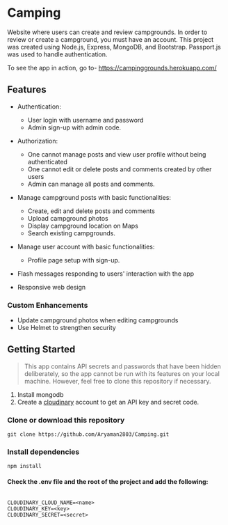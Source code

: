 # Camping

Website where users can create and review campgrounds. In order to review or create a campground, you must have an account.
This project was created using Node.js, Express, MongoDB, and Bootstrap. Passport.js was used to handle authentication.

<ins></ins>
To see the app in action, go to- https://campinggrounds.herokuapp.com/
<ins></ins>

## Features
* Authentication:
  * User login with username and password
  * Admin sign-up with admin code.
  
* Authorization:
  * One cannot manage posts and view user profile without being authenticated
  * One cannot edit or delete posts and comments created by other users
  * Admin can manage all posts and comments.
  
* Manage campground posts with basic functionalities:
  * Create, edit and delete posts and comments
  * Upload campground photos
  * Display campground location on Maps
  * Search existing campgrounds.
  
* Manage user account with basic functionalities:
  * Profile page setup with sign-up.
  
* Flash messages responding to users' interaction with the app
* Responsive web design

### Custom Enhancements
* Update campground photos when editing campgrounds
* Use Helmet to strengthen security

## Getting Started
<ins></ins>

> This app contains API secrets and passwords that have been hidden deliberately, so the app cannot be run with its features on your local machine. However, feel free to clone this repository if necessary.

1. Install mongodb
2. Create a [cloudinary](https://cloudinary.com/users/login) account to get an API key and secret code.

### Clone or download this repository

```
git clone https://github.com/Aryaman2803/Camping.git
```
### Install dependencies
```
npm install
```
#### Check the .env file and the root of the project and add the following:
```
  
CLOUDINARY_CLOUD_NAME=<name>
CLOUDINARY_KEY=<key>
CLOUDINARY_SECRET=<secret>
```
